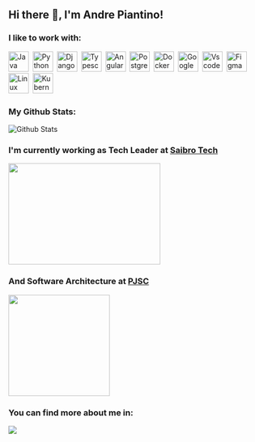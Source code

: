 ## Hi there 👋, I'm Andre Piantino!

### I like to work with:

<img src="https://cdn.jsdelivr.net/gh/devicons/devicon/icons/java/java-original.svg" title="Java" alt="Java" width="40" height="40"/>&nbsp;
<img src="https://cdn.jsdelivr.net/gh/devicons/devicon/icons/python/python-original.svg" title="Python" alt="Python" width="40" height="40"/>&nbsp;
<img src="https://cdn.jsdelivr.net/gh/devicons/devicon/icons/django/django-plain.svg" title="Django" alt="Django" width="40" height="40"/>&nbsp;
<img src="https://cdn.jsdelivr.net/gh/devicons/devicon/icons/typescript/typescript-original.svg" title="Typescript" alt="Typescript" width="40" height="40"/>&nbsp;
<img src="https://cdn.jsdelivr.net/gh/devicons/devicon/icons/angularjs/angularjs-original.svg" title="Angular" alt="Angular" width="40" height="40"/>&nbsp;
<img src="https://cdn.jsdelivr.net/gh/devicons/devicon/icons/postgresql/postgresql-original.svg" title="Postgresql" alt="Postgresql" width="40" height="40"/>&nbsp;
<img src="https://cdn.jsdelivr.net/gh/devicons/devicon/icons/docker/docker-original.svg" title="Docker" alt="Docker" width="40" height="40">&nbsp;
<img src="https://cdn.jsdelivr.net/gh/devicons/devicon/icons/googlecloud/googlecloud-original.svg" title="Google Cloud" alt="Google Cloud" width="40" height="40">&nbsp;
<img src="https://cdn.jsdelivr.net/gh/devicons/devicon/icons/vscode/vscode-original.svg" title="Vscode" alt="Vscode" width="40" height="40">&nbsp;
<img src="https://cdn.jsdelivr.net/gh/devicons/devicon/icons/figma/figma-original.svg" title="Figma" alt="Figma" width="40" height="40">&nbsp;
<img src="https://cdn.jsdelivr.net/gh/devicons/devicon/icons/kubernetes/kubernetes-plain.svg" title="Linux" alt="Linux"  width="40" height="40">&nbsp;
<img src="https://cdn.jsdelivr.net/gh/devicons/devicon/icons/linux/linux-original.svg" title="Kubernetes" alt="Kubernetes"  width="40" height="40">&nbsp;

### My Github Stats:

![Github Stats](https://github-readme-stats.vercel.app/api?username=piantino&count_private=true&show_icons=true&theme=dark&hide_title=true)

### I'm currently working as Tech Leader at [Saibro Tech](https://www.saibro.tech)

<img src="https://c.tenor.com/TEobknqVy0YAAAAC/teacher-teachers-teach.gif" title="" alt=""  width="300" height="200">

### And Software Architecture at [PJSC](https://www.tjsc.jus.br)

<img src="https://c.tenor.com/MxUcm9zUa40AAAAM/mr-bean.gif" title="" alt=""  width="200" height="200">

### You can find more about me in:

<a href="https://www.linkedin.com/in/andre-porto-leal-piantino" target="_blank"><img src="https://img.shields.io/badge/-LinkedIn-%230077B5?style=for-the-badge&logo=linkedin&logoColor=white"></a>
